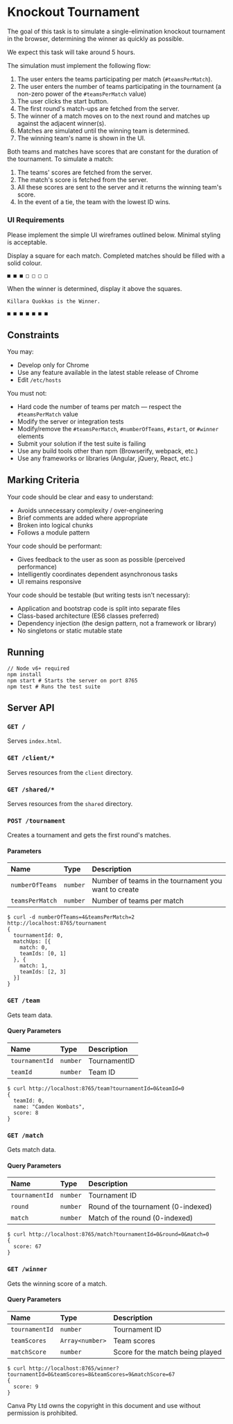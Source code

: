 # Knockout Tournament

The goal of this task is to simulate a single-elimination knockout tournament in the browser, determining the winner as quickly as possible.

We expect this task will take around 5 hours.

The simulation must implement the following flow:

1. The user enters the teams participating per match (`#teamsPerMatch`).
2. The user enters the number of teams participating in the tournament (a non-zero power of the `#teamsPerMatch` value)
3. The user clicks the start button.
4. The first round's match-ups are fetched from the server.
5. The winner of a match moves on to the next round and matches up against the adjacent winner(s).
6. Matches are simulated until the winning team is determined.
7. The winning team's name is shown in the UI.

Both teams and matches have scores that are constant for the duration of the tournament. To simulate a match:

1. The teams' scores are fetched from the server.
2. The match's score is fetched from the server.
3. All these scores are sent to the server and it returns the winning team's score.
4. In the event of a tie, the team with the lowest ID wins.

### UI Requirements
Please implement the simple UI wireframes outlined below. Minimal styling is acceptable.

Display a square for each match. Completed matches should be filled with a solid colour.
```
■ ■ ■ □ □ □ □
```

When the winner is determined, display it above the squares.

```
Killara Quokkas is the Winner.

■ ■ ■ ■ ■ ■ ■
```

## Constraints

You may:

- Develop only for Chrome
- Use any feature available in the latest stable release of Chrome
- Edit `/etc/hosts`

You must not:

- Hard code the number of teams per match — respect the `#teamsPerMatch` value
- Modify the server or integration tests
- Modify/remove the `#teamsPerMatch`, `#numberOfTeams`, `#start`, or `#winner` elements
- Submit your solution if the test suite is failing
- Use any build tools other than npm (Browserify, webpack, etc.)
- Use any frameworks or libraries (Angular, jQuery, React, etc.)

## Marking Criteria

Your code should be clear and easy to understand:

- Avoids unnecessary complexity / over-engineering
- Brief comments are added where appropriate
- Broken into logical chunks
- Follows a module pattern

Your code should be performant:

- Gives feedback to the user as soon as possible (perceived performance)
- Intelligently coordinates dependent asynchronous tasks
- UI remains responsive

Your code should be testable (but writing tests isn't necessary):

- Application and bootstrap code is split into separate files
- Class-based architecture (ES6 classes preferred)
- Dependency injection (the design pattern, not a framework or library)
- No singletons or static mutable state 

## Running

```
// Node v6+ required
npm install
npm start # Starts the server on port 8765
npm test # Runs the test suite
```

## Server API

### `GET /`

Serves `index.html`.

### `GET /client/*`

Serves resources from the `client` directory.

### `GET /shared/*`

Serves resources from the `shared` directory.

### `POST /tournament`

Creates a tournament and gets the first round's matches.


#### Parameters
| Name            | Type     | Description                                          |
|:----------------|:---------|:-----------------------------------------------------|
| `numberOfTeams` | `number` | Number of teams in the tournament you want to create |
| `teamsPerMatch` | `number` | Number of teams per match                            |

```
$ curl -d numberOfTeams=4&teamsPerMatch=2 http://localhost:8765/tournament
{
  tournamentId: 0,
  matchUps: [{
    match: 0,
    teamIds: [0, 1]
  }, {
    match: 1,
    teamIds: [2, 3]
  }]
}
```

### `GET /team`

Gets team data.

#### Query Parameters
| Name           | Type     | Description  |
|:---------------|:---------|:-------------|
| `tournamentId` | `number` | TournamentID |
| `teamId`       | `number` | Team ID      |

```
$ curl http://localhost:8765/team?tournamentId=0&teamId=0
{
  teamId: 0,
  name: "Camden Wombats",
  score: 8
}
```

### `GET /match`

Gets match data.

#### Query Parameters
| Name           | Type     | Description                         |
|:---------------|:---------|:------------------------------------|
| `tournamentId` | `number` | Tournament ID                       |
| `round`        | `number` | Round of the tournament (0-indexed) |
| `match`        | `number` | Match of the round (0-indexed)      |


```
$ curl http://localhost:8765/match?tournamentId=0&round=0&match=0
{
  score: 67
}
```

### `GET /winner`

Gets the winning score of a match.

#### Query Parameters
| Name           | Type            | Description                      |
|:---------------|:----------------|:---------------------------------|
| `tournamentId` | `number`        | Tournament ID                    |
| `teamScores`   | `Array<number>` | Team scores                      |
| `matchScore`   | `number`        | Score for the match being played |

```
$ curl http://localhost:8765/winner?tournamentId=0&teamScores=8&teamScores=9&matchScore=67
{
  score: 9
}
```

Canva Pty Ltd owns the copyright in this document and use without permission is prohibited.
